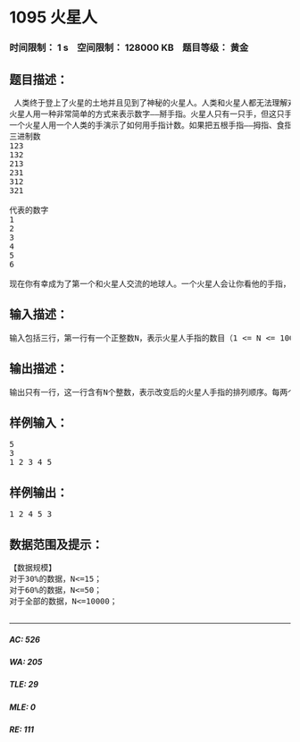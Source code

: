 # 1095 火星人   
### 时间限制： 1 s&nbsp;&nbsp;&nbsp;&nbsp;空间限制： 128000 KB&nbsp;&nbsp;&nbsp;&nbsp;题目等级： 黄金  
## 题目描述：  

<pre>
 人类终于登上了火星的土地并且见到了神秘的火星人。人类和火星人都无法理解对方的语言，但是我们的科学家发明了一种用数字交流的方法。这种交流方法是这样的，首先，火星人把一个非常大的数字告诉人类科学家，科学家破解这个数字的含义后，再把一个很小的数字加到这个大数上面，把结果告诉火星人，作为人类的回答。
火星人用一种非常简单的方式来表示数字——掰手指。火星人只有一只手，但这只手上有成千上万的手指，这些手指排成一列，分别编号为1，2，3……。火星人的任意两根手指都能随意交换位置，他们就是通过这方法计数的。
一个火星人用一个人类的手演示了如何用手指计数。如果把五根手指——拇指、食指、中指、无名指和小指分别编号为1，2，3，4和5，当它们按正常顺序排列时，形成了5位数12345，当你交换无名指和小指的位置时，会形成5位数12354，当你把五个手指的顺序完全颠倒时，会形成54321，在所有能够形成的120个5位数中，12345最小，它表示1；12354第二小，它表示2；54321最大，它表示120。下表展示了只有3根手指时能够形成的6个3位数和它们代表的数字：
三进制数
123
132
213
231
312
321
 
代表的数字
1
2
3
4
5
6  

现在你有幸成为了第一个和火星人交流的地球人。一个火星人会让你看他的手指，科学家会告诉你要加上去的很小的数。你的任务是，把火星人用手指表示的数与科学家告诉你的数相加，并根据相加的结果改变火星人手指的排列顺序。输入数据保证这个结果不会超出火星人手指能表示的范围。
</pre>
  
  
## 输入描述：  

<pre>
输入包括三行，第一行有一个正整数N，表示火星人手指的数目（1 <= N <= 10000）。第二行是一个正整数M，表示要加上去的小整数（1 <= M <= 100）。下一行是1到N这N个整数的一个排列，用空格隔开，表示火星人手指的排列顺序。
</pre>
  
  
## 输出描述：  

<pre>
输出只有一行，这一行含有N个整数，表示改变后的火星人手指的排列顺序。每两个相邻的数中间用一个空格分开，不能有多余的空格。
</pre>
  
  
## 样例输入：  

<pre>
5
3
1 2 3 4 5
</pre>
  
  
## 样例输出：  

<pre>
1 2 4 5 3
</pre>
  
  
## 数据范围及提示：  

<pre>
【数据规模】
对于30%的数据，N<=15；
对于60%的数据，N<=50；
对于全部的数据，N<=10000；
 
</pre>
  
  
***  

##### AC: 526  
##### WA: 205  
##### TLE: 29  
##### MLE: 0  
##### RE: 111  
